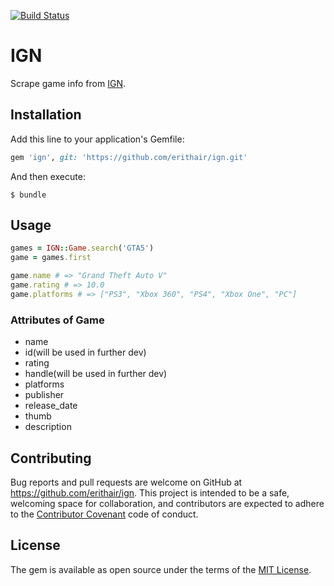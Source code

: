 [![Build Status](https://travis-ci.org/erithair/ign.svg)](https://travis-ci.org/erithair/ign)

# IGN

Scrape game info from [IGN](http://www.ign.com).

## Installation

Add this line to your application's Gemfile:

```ruby
gem 'ign', git: 'https://github.com/erithair/ign.git'
```

And then execute:

    $ bundle

## Usage

```ruby
games = IGN::Game.search('GTA5')
game = games.first

game.name # => "Grand Theft Auto V"
game.rating # => 10.0
game.platforms # => ["PS3", "Xbox 360", "PS4", "Xbox One", "PC"]
```

### Attributes of Game

* name
* id(will be used in further dev)
* rating
* handle(will be used in further dev)
* platforms
* publisher
* release_date
* thumb
* description


## Contributing

Bug reports and pull requests are welcome on GitHub at https://github.com/erithair/ign. This project is intended to be a safe, welcoming space for collaboration, and contributors are expected to adhere to the [Contributor Covenant](contributor-covenant.org) code of conduct.


## License

The gem is available as open source under the terms of the [MIT License](http://opensource.org/licenses/MIT).

